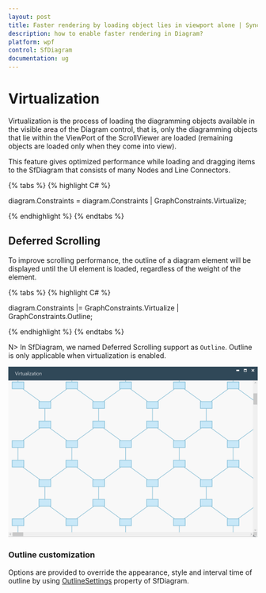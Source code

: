 ```yaml
---
layout: post
title: Faster rendering by loading object lies in viewport alone | Syncfusion.
description: how to enable faster rendering in Diagram?
platform: wpf
control: SfDiagram
documentation: ug
---
```


# Virtualization

Virtualization is the process of loading the diagramming objects available in the visible area of the Diagram control, that is, only the diagramming objects that lie within the ViewPort of the ScrollViewer are loaded (remaining objects are loaded only when they come into view).

This feature gives optimized performance while loading and dragging items to the SfDiagram that consists of many Nodes and Line Connectors.

{% tabs %}
{% highlight C# %}

diagram.Constraints = diagram.Constraints | GraphConstraints.Virtualize;

{% endhighlight %}
{% endtabs %}

## Deferred Scrolling

To improve scrolling performance, the outline of a diagram element will be displayed until the UI element is loaded, regardless of the weight of the element. 

{% tabs %}
{% highlight C# %}

diagram.Constraints |= GraphConstraints.Virtualize | GraphConstraints.Outline;

{% endhighlight %}
{% endtabs %}

N> In SfDiagram, we named Deferred Scrolling support as `Outline`. Outline is only applicable when virtualization is enabled.

![DeferredScrolling](Virtualization_images/Virtualization_img1.gif)

### Outline customization

Options are provided to override the appearance, style and interval time of outline by using [OutlineSettings](https://help.syncfusion.com/cr/cref_files/wpf/Syncfusion.SfDiagram.WPF~Syncfusion.UI.Xaml.Diagram.OutlineSettings_members.html) property of SfDiagram.